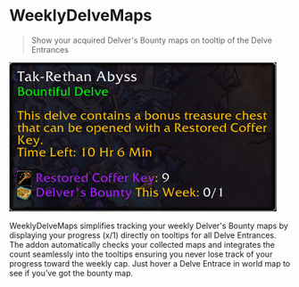 # WeeklyDelveMaps

> Show your acquired Delver's Bounty maps on tooltip of the Delve Entrances

![tooltip](./Screenshots/screenshot-1.png)

WeeklyDelveMaps simplifies tracking your weekly Delver's Bounty maps by displaying your progress (x/1) directly on tooltips for all Delve Entrances. The addon automatically checks your collected maps and integrates the count seamlessly into the tooltips ensuring you never lose track of your progress toward the weekly cap. Just hover a Delve Entrace in world map to see if you’ve got the bounty map.

